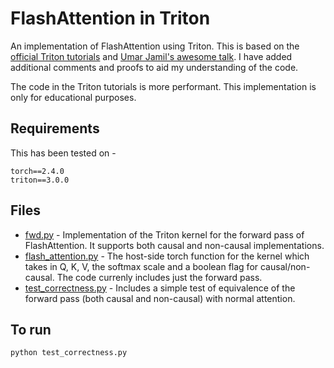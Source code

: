# FlashAttention in Triton

An implementation of FlashAttention using Triton. This is based on the [official Triton tutorials](https://triton-lang.org/main/getting-started/tutorials/06-fused-attention.html) and [Umar Jamil's awesome talk](https://www.youtube.com/watch?v=zy8ChVd_oTM).
I have added additional comments and proofs to aid my understanding of the code.

The code in the Triton tutorials is more performant. This implementation is only for educational purposes.

## Requirements
This has been tested on -
```
torch==2.4.0
triton==3.0.0
```

## Files
* [fwd.py](fwd.py) - Implementation of the Triton kernel for the forward pass of FlashAttention. It supports both causal and non-causal implementations.
* [flash_attention.py](flash_attention.py) - The host-side torch function for the kernel which takes in Q, K, V, the softmax scale and a boolean flag for causal/non-causal. The code currenly includes just the forward pass.
* [test_correctness.py](test_correctness.py) - Includes a simple test of equivalence of the forward pass (both causal and non-causal) with normal attention.

## To run
    
```python test_correctness.py```
